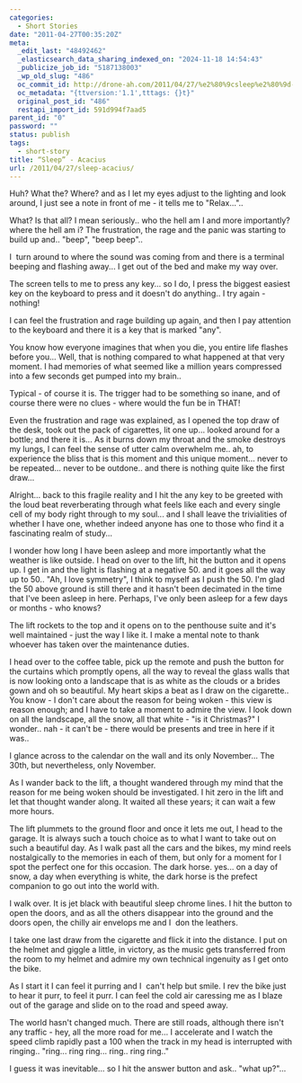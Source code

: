 ```yaml
---
categories:
  - Short Stories
date: "2011-04-27T00:35:20Z"
meta:
  _edit_last: "48492462"
  _elasticsearch_data_sharing_indexed_on: "2024-11-18 14:54:43"
  _publicize_job_id: "5187138003"
  _wp_old_slug: "486"
  oc_commit_id: http://drone-ah.com/2011/04/27/%e2%80%9csleep%e2%80%9d-acacius/1303860922
  oc_metadata: "{ttversion:'1.1',tttags: {}t}"
  original_post_id: "486"
  restapi_import_id: 591d994f7aad5
parent_id: "0"
password: ""
status: publish
tags:
  - short-story
title: “Sleep” - Acacius
url: /2011/04/27/sleep-acacius/
---
```


Huh? What the? Where? and as I let my eyes adjust to the lighting and look
around, I just see a note in front of me - it tells me to "Relax..."..

What? Is that all? I mean seriously.. who the hell am I and more importantly?
where the hell am i? The frustration, the rage and the panic was starting to
build up and.. "beep", "beep beep"..

I  turn around to where the sound was coming from and there is a terminal
beeping and flashing away... I get out of the bed and make my way over.

The screen tells to me to press any key... so I do, I press the biggest easiest
key on the keyboard to press and it doesn't do anything.. I try again - nothing!

I can feel the frustration and rage building up again, and then I pay attention
to the keyboard and there it is a key that is marked "any".

You know how everyone imagines that when you die, you entire life flashes before
you... Well, that is nothing compared to what happened at that very moment. I
had memories of what seemed like a million years compressed into a few seconds
get pumped into my brain..

<!--more-->

Typical - of course it is. The trigger had to be something so inane, and of
course there were no clues - where would the fun be in THAT!

Even the frustration and rage was explained, as I opened the top draw of the
desk, took out the pack of cigarettes, lit one up... looked around for a bottle;
and there it is... As it burns down my throat and the smoke destroys my lungs, I
can feel the sense of utter calm overwhelm me.. ah, to experience the bliss that
is this moment and this unique moment... never to be repeated... never to be
outdone.. and there is nothing quite like the first draw...

Alright... back to this fragile reality and I hit the any key to be greeted with
the loud beat reverberating through what feels like each and every single cell
of my body right through to my soul... and I shall leave the trivialities of
whether I have one, whether indeed anyone has one to those who find it a
fascinating realm of study...

I wonder how long I have been asleep and more importantly what the weather is
like outside. I head on over to the lift, hit the button and it opens up. I get
in and the light is flashing at a negative 50. and it goes all the way up to
50.. "Ah, I love symmetry", I think to myself as I push the 50. I'm glad the 50
above ground is still there and it hasn't been decimated in the time that I've
been asleep in here. Perhaps, I've only been asleep for a few days or months -
who knows?

The lift rockets to the top and it opens on to the penthouse suite and it's well
maintained - just the way I like it. I make a mental note to thank whoever has
taken over the maintenance duties.

I head over to the coffee table, pick up the remote and push the button for the
curtains which promptly opens, all the way to reveal the glass walls that is now
looking onto a landscape that is as white as the clouds or a brides gown and oh
so beautiful. My heart skips a beat as I draw on the cigarette.. You know - I
don't care about the reason for being woken - this view is reason enough; and I
have to take a moment to admire the view. I look down on all the landscape, all
the snow, all that white - "is it Christmas?" I wonder.. nah - it can't be -
there would be presents and tree in here if it was..

I glance across to the calendar on the wall and its only November... The 30th,
but nevertheless, only November.

As I wander back to the lift, a thought wandered through my mind that the reason
for me being woken should be investigated. I hit zero in the lift and let that
thought wander along. It waited all these years; it can wait a few more hours.

The lift plummets to the ground floor and once it lets me out, I head to the
garage. It is always such a touch choice as to what I want to take out on such a
beautiful day. As I walk past all the cars and the bikes, my mind reels
nostalgically to the memories in each of them, but only for a moment for I spot
the perfect one for this occasion. The dark horse. yes... on a day of snow, a
day when everything is white, the dark horse is the prefect companion to go out
into the world with.

I walk over. It is jet black with beautiful sleep chrome lines. I hit the button
to open the doors, and as all the others disappear into the ground and the doors
open, the chilly air envelops me and I  don the leathers.

I take one last draw from the cigarette and flick it into the distance. I put on
the helmet and giggle a little, in victory, as the music gets transferred from
the room to my helmet and admire my own technical ingenuity as I get onto the
bike.

As I start it I can feel it purring and I  can't help but smile. I rev the bike
just to hear it purr, to feel it purr. I can feel the cold air caressing me as I
blaze out of the garage and slide on to the road and speed away.

The world hasn't changed much. There are still roads, although there isn't any
traffic - hey, all the more road for me... I accelerate and I watch the speed
climb rapidly past a 100 when the track in my head is interrupted with ringing..
"ring... ring ring... ring.. ring ring.."

I guess it was inevitable... so I hit the answer button and ask.. "what up?"...
